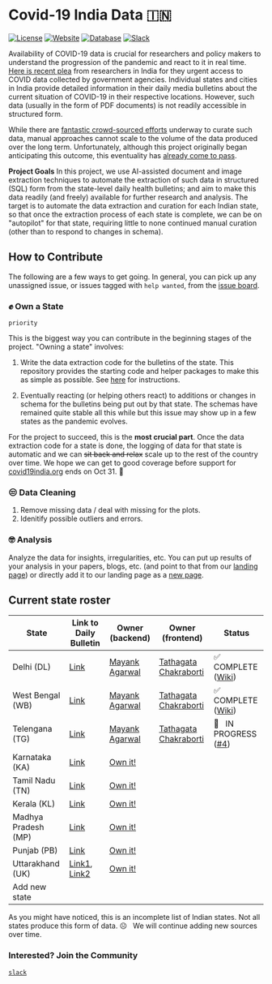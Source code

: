 # Covid-19 India Data 🇮🇳

[![License](https://img.shields.io/badge/license-MIT-purple)](https://github.com/IBM/covid19-india-data/blob/main/LICENSE)
[![Website](https://img.shields.io/badge/website-up-deep%20green)](https://ibm.biz/covid-data-india)
[![Database](https://img.shields.io/badge/database-download-blue)](https://www.dropbox.com/s/hbe04q6vtzapdam/covid-india.db?dl=1)
[![Slack](https://img.shields.io/badge/community-slack-red)](https://join.slack.com/t/covid-19-india-data/shared_invite/zt-uej5v98i-mjggggkLMASKFbZRXzq4xw)

Availability of COVID-19 data is crucial for researchers and policy makers to understand the progression of the pandemic and react to it in real time. [Here is recent plea](https://www.sciencemag.org/news/2021/05/there-are-so-many-hurdles-indian-scientists-plead-government-unlock-covid-19-data) from researchers in India for they urgent access to COVID data collected by government agencies. Individual states and cities in India provide detailed information in their daily media bulletins about the current situation of COVID-19 in their respective locations. However, such data (usually in the form of PDF documents) is not readily accessible in structured form.

While there are [fantastic crowd-sourced efforts](https://www.covid19india.org/) underway to curate such data, manual approaches cannot scale to the volume of the data produced over the long term. Unfortunately, although this project originally began anticipating this outcome, this eventuality has [already come to pass](https://blog.covid19india.org/2021/08/07/end/).

**Project Goals** In this project, we use AI-assisted document and image extraction techniques to automate the extraction of such data in structured (SQL) form from the state-level daily health bulletins; and aim to make this data readily (and freely) available for further research and analysis. The target is to automate the data extraction and curation for each Indian state, so that once the extraction process of each state is complete, we can be on "autopilot" for that state, requiring little to none continued manual curation (other than to respond to changes in schema).

## How to Contribute

The following are a few ways to get going. In general, you can pick up any unassigned issue, or issues tagged with `help wanted`, from the [issue board](https://github.com/IBM/covid19-india-data/issues). 

### ✊ Own a State

`priority`

This is the biggest way you can contribute in the beginning stages of the project. 
"Owning a state" involves:

1. Write the data extraction code for the bulletins of the state. 
This repository provides the starting code and helper packages to make this as simple as possible.
See [here](data_extractor) for instructions. 

2. Eventually reacting (or helping others react) to additions or changes in schema for the
bulletins being put out by that state. The schemas have remained quite stable all this while 
but this issue may show up in a few states as the pandemic evolves.

For the project to succeed, this is the **most crucial part**. Once the data extraction 
code for a state is done, the logging of data for that state is automatic and we can 
~~sit back and relax~~ scale up to the rest of the country over time.
We hope we can get to good coverage before support for 
[covid19india.org](https://blog.covid19india.org/2021/08/07/end/)
ends on Oct 31. 🤞

### 😒 Data Cleaning

1. Remove missing data / deal with missing for the plots.
2. Idenitify possible outliers and errors. 

### 🤓 Analysis

Analyze the data for insights, irregularities, etc. You can put up results of your analysis in your papers, blogs, etc. 
(and point to that from our [landing page](https://ibm.biz/covid-data-india)) or directly add it to our landing page as a 
[new page](frontend/README.md#adding-a-new-page).

## Current state roster

| State | Link to Daily Bulletin | Owner (backend) | Owner (frontend) | Status |
|-------|------------------------|-----------------|------------------|--------|
| Delhi (DL) | [Link](http://health.delhigovt.nic.in/wps/wcm/connect/doit_health/Health/Home/Covid19/Bulletin+August+2021) | [Mayank Agarwal](https://github.com/MayankAgarwal) | [Tathagata Chakraborti](https://github.com/TathagataChakraborti) | :white_check_mark: &nbsp; COMPLETE ([Wiki](https://github.com/IBM/covid19-india-data/wiki/States#delhi-dl-database-schema)) |
| West Bengal (WB) | [Link](https://www.wbhealth.gov.in/pages/corona/bulletin) | [Mayank Agarwal](https://github.com/MayankAgarwal) | [Tathagata Chakraborti](https://github.com/TathagataChakraborti) | :white_check_mark: &nbsp; COMPLETE ([Wiki](https://github.com/IBM/covid19-india-data/wiki/States#west-bengal-wb-database-schema)) | 
| Telengana (TG) | [Link](https://covid19.telangana.gov.in/announcements/media-bulletins/) | [Mayank Agarwal](https://github.com/MayankAgarwal) | [Tathagata Chakraborti](https://github.com/TathagataChakraborti) | :construction: &nbsp; IN PROGRESS ([#4](https://github.com/IBM/covid19-india-data/issues/4)) | 
| Karnataka (KA) | [Link](https://covid19.karnataka.gov.in/govt_bulletin/en) | [Own it!](https://github.com/IBM/covid19-india-data/pulls) |  | |  [TBD]() |
| Tamil Nadu (TN) | [Link](https://stopcorona.tn.gov.in/daily-bulletin/) | [Own it!](https://github.com/IBM/covid19-india-data/pulls) |  | |  [TBD]() |
| Kerala (KL) | [Link](https://dhs.kerala.gov.in/%e0%b4%a1%e0%b5%86%e0%b4%af%e0%b4%bf%e0%b4%b2%e0%b4%bf-%e0%b4%ac%e0%b5%81%e0%b4%b3%e0%b5%8d%e0%b4%b3%e0%b4%b1%e0%b5%8d%e0%b4%b1%e0%b4%bf%e0%b4%a8%e0%b5%8d%e2%80%8d/) | [Own it!](https://github.com/IBM/covid19-india-data/pulls) |  | |  [TBD]() |
| Madhya Pradesh (MP) | [Link](http://sarthak.nhmmp.gov.in/covid/health-bulletin/) | [Own it!](https://github.com/IBM/covid19-india-data/pulls) |  | |  [TBD]() |
| Punjab (PB) | [Link](http://pbhealth.gov.in/media-bulletin.htm) | [Own it!](https://github.com/IBM/covid19-india-data/pulls) |  | |  [TBD]() |
| Uttarakhand (UK) | [Link1](https://health.uk.gov.in/pages/view/134-covid19-health-bulletin-for-uttarakhand-page-01), [Link2](https://health.uk.gov.in/pages/view/151-covid19-health-bulletin-for-uttarakhand-page-10)| [Own it!](https://github.com/IBM/covid19-india-data/pulls) |  | |  [TBD]() |
| Add new state | |  |  | |  |

As you might have noticed, this is an incomplete list of Indian states. 
Not all states produce this form of data. ☹️
&nbsp; We will continue adding new sources over time.

### Interested? Join the Community 

[`slack`](https://join.slack.com/t/covid-19-india-data/shared_invite/zt-uej5v98i-mjggggkLMASKFbZRXzq4xw)

<!-- We currently index and extract information for the following states of India. We are in the process of adding more states and will update the database and the documentations as and when new states are made available.

1. [Delhi (DL)](./docs/DL.md)
2. [West Bengal (WB)](./docs/WB.md)
 -->
